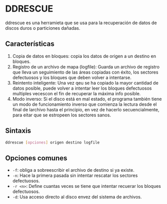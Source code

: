 # DDRESCUE

ddrescue es una herramieta que se usa para la recuperación de datos de discos duros o particiones dañadas.

## Características

1. Copia de datos en bloques: copia los datos de origen a un destino en bloques.
2. Registro de un archivo de mapa (logfile): Guarda un archivo de registro que lleva un seguimiento de las áreas copiadas con éxito, los sectores defectuosos y los bloques que deben volver a intentarse.
3. Reintento inteligente: Una vez qeu se ha copiado la mayor cantidad de datos posible, puede volver a intentar leer los bloques defectuosos multiples vecescon el fin de recuperar la máxima info posible.
4. Modo inverso: Si el disco está en mal estado, el programa también tiene un modo de funcionamiento inverso que comienza la lectura desde el final de larchivo hasta el principio, en vez de hacerlo secuencialmente, para eitar que se estropeen los sectores sanos.

## Sintaxis

```bash
ddrescue [opciones] origen destino logfile
```

## Opciones comunes
+ `-f`: obliga a sobreescribir el archivo de destino si ya existe.
+ `-n`: Hace la primera pasada sin intentar rescatar los sectores defectuosos.
+ `-r <n>`: Define cuantas veces se tiene que intentar recuerar los bloques defectuosos.
+ `-d`: Usa acceso directo al disco envez del sistema de archivos.

